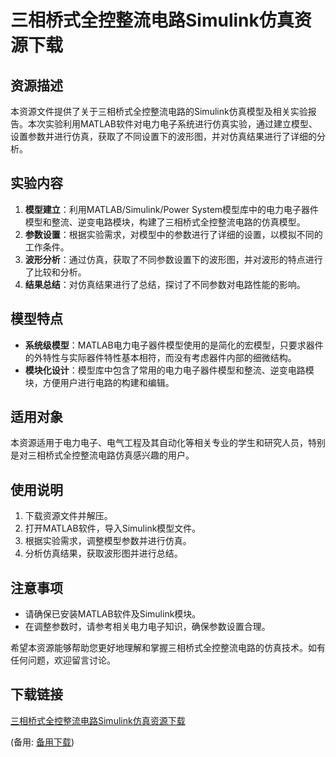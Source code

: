 # 三相桥式全控整流电路Simulink仿真资源下载

## 资源描述

本资源文件提供了关于三相桥式全控整流电路的Simulink仿真模型及相关实验报告。本次实验利用MATLAB软件对电力电子系统进行仿真实验，通过建立模型、设置参数并进行仿真，获取了不同设置下的波形图，并对仿真结果进行了详细的分析。

## 实验内容

1. **模型建立**：利用MATLAB/Simulink/Power System模型库中的电力电子器件模型和整流、逆变电路模块，构建了三相桥式全控整流电路的仿真模型。
2. **参数设置**：根据实验需求，对模型中的参数进行了详细的设置，以模拟不同的工作条件。
3. **波形分析**：通过仿真，获取了不同参数设置下的波形图，并对波形的特点进行了比较和分析。
4. **结果总结**：对仿真结果进行了总结，探讨了不同参数对电路性能的影响。

## 模型特点

- **系统级模型**：MATLAB电力电子器件模型使用的是简化的宏模型，只要求器件的外特性与实际器件特性基本相符，而没有考虑器件内部的细微结构。
- **模块化设计**：模型库中包含了常用的电力电子器件模型和整流、逆变电路模块，方便用户进行电路的构建和编辑。

## 适用对象

本资源适用于电力电子、电气工程及其自动化等相关专业的学生和研究人员，特别是对三相桥式全控整流电路仿真感兴趣的用户。

## 使用说明

1. 下载资源文件并解压。
2. 打开MATLAB软件，导入Simulink模型文件。
3. 根据实验需求，调整模型参数并进行仿真。
4. 分析仿真结果，获取波形图并进行总结。

## 注意事项

- 请确保已安装MATLAB软件及Simulink模块。
- 在调整参数时，请参考相关电力电子知识，确保参数设置合理。

希望本资源能够帮助您更好地理解和掌握三相桥式全控整流电路的仿真技术。如有任何问题，欢迎留言讨论。

## 下载链接
[三相桥式全控整流电路Simulink仿真资源下载](https://pan.quark.cn/s/d07ef7c004de) 

(备用: [备用下载](https://pan.baidu.com/s/1D4Yg8kTuiYaFDHHJSn9cMw?pwd=1234))
